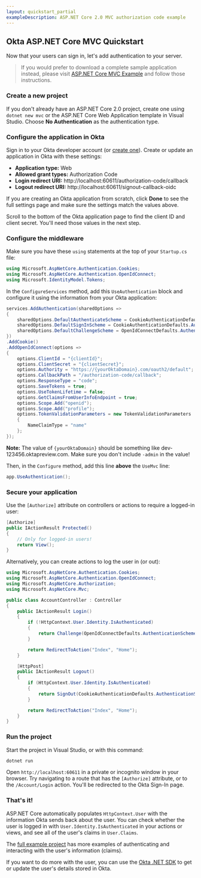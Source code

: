```yaml
---
layout: quickstart_partial
exampleDescription: ASP.NET Core 2.0 MVC authorization code example
---
```


## Okta ASP.NET Core MVC Quickstart

Now that your users can sign in, let's add authentication to your server.

> If you would prefer to download a complete sample application instead, please visit [ASP.NET Core MVC Example](https://github.com/oktadeveloper/okta-aspnetcore-mvc-example) and follow those instructions.

### Create a new project

If you don't already have an ASP.NET Core 2.0 project, create one using `dotnet new mvc` or the ASP.NET Core Web Application template in Visual Studio. Choose **No Authentication** as the authentication type.


### Configure the application in Okta

Sign in to your Okta developer account (or [create one](https://developer.okta.com/signup/)). Create or update an application in Okta with these settings:

* **Application type:** Web
* **Allowed grant types:** Authorization Code
* **Login redirect URI:** http://localhost:60611/authorization-code/callback
* **Logout redirect URI:** http://localhost:60611/signout-callback-oidc

If you are creating an Okta application from scratch, click **Done** to see the full settings page and make sure the settings match the values above.

Scroll to the bottom of the Okta application page to find the client ID and client secret. You'll need those values in the next step.

### Configure the middleware

Make sure you have these `using` statements at the top of your `Startup.cs` file:

```csharp
using Microsoft.AspNetCore.Authentication.Cookies;
using Microsoft.AspNetCore.Authentication.OpenIdConnect;
using Microsoft.IdentityModel.Tokens;
```

In the `ConfigureServices` method, add this `UseAuthentication` block and configure it using the information from your Okta application:

```csharp
services.AddAuthentication(sharedOptions =>
{
    sharedOptions.DefaultAuthenticateScheme = CookieAuthenticationDefaults.AuthenticationScheme;
    sharedOptions.DefaultSignInScheme = CookieAuthenticationDefaults.AuthenticationScheme;
    sharedOptions.DefaultChallengeScheme = OpenIdConnectDefaults.AuthenticationScheme;
})
.AddCookie()
.AddOpenIdConnect(options =>
{
    options.ClientId = "{clientId}";
    options.ClientSecret = "{clientSecret}";
    options.Authority = "https://{yourOktaDomain}.com/oauth2/default";
    options.CallbackPath = "/authorization-code/callback";
    options.ResponseType = "code";
    options.SaveTokens = true;
    options.UseTokenLifetime = false;
    options.GetClaimsFromUserInfoEndpoint = true;
    options.Scope.Add("openid");
    options.Scope.Add("profile");
    options.TokenValidationParameters = new TokenValidationParameters
    {
        NameClaimType = "name"
    };
});
```

**Note:** The value of `{yourOktaDomain}` should be something like dev-123456.oktapreview.com. Make sure you don't include `-admin` in the value!

Then, in the `Configure` method, add this line **above** the `UseMvc` line:

```csharp
app.UseAuthentication();
```

### Secure your application

Use the `[Authorize]` attribute on controllers or actions to require a logged-in user:

```csharp
[Authorize]
public IActionResult Protected()
{
    // Only for logged-in users!
    return View();
}
```

Alternatively, you can create actions to log the user in (or out):

```csharp
using Microsoft.AspNetCore.Authentication.Cookies;
using Microsoft.AspNetCore.Authentication.OpenIdConnect;
using Microsoft.AspNetCore.Authorization;
using Microsoft.AspNetCore.Mvc;

public class AccountController : Controller
{
    public IActionResult Login()
    {
        if (!HttpContext.User.Identity.IsAuthenticated)
        {
            return Challenge(OpenIdConnectDefaults.AuthenticationScheme);
        }

        return RedirectToAction("Index", "Home");
    }

    [HttpPost]
    public IActionResult Logout()
    {
        if (HttpContext.User.Identity.IsAuthenticated)
        {
            return SignOut(CookieAuthenticationDefaults.AuthenticationScheme, OpenIdConnectDefaults.AuthenticationScheme);
        }

        return RedirectToAction("Index", "Home");
    }
}
```

### Run the project

Start the project in Visual Studio, or with this command:

```bash
dotnet run
```

Open `http://localhost:60611` in a private or incognito window in your browser. Try navigating to a route that has the `[Authorize]` attribute, or to the `/Account/Login` action. You'll be redirected to the Okta Sign-In page.

### That's it!

ASP.NET Core automatically populates `HttpContext.User` with the information Okta sends back about the user. You can check whether the user is logged in with `User.Identity.IsAuthenticated` in your actions or views, and see all of the user's claims in `User.Claims`.

The [full example project](https://github.com/oktadeveloper/okta-aspnetcore-mvc-example) has more examples of authenticating and interacting with the user's information (claims).

If you want to do more with the user, you can use the [Okta .NET SDK](https://github.com/okta/okta-sdk-dotnet) to get or update the user's details stored in Okta.
